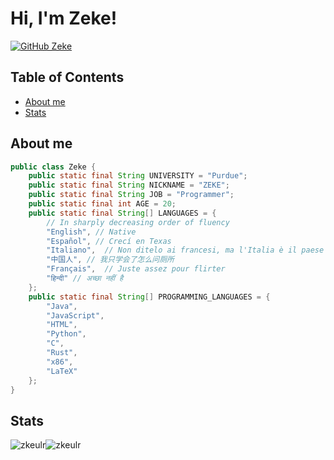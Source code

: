 # Hi, I'm Zeke!

[![GitHub Zeke](https://img.shields.io/github/followers/zkeulr?label=follow&style=social)](https://github.com/zkeulr)

## Table of Contents

- [About me](#about-me)
- [Stats](#stats)


## About me
```java
public class Zeke {
    public static final String UNIVERSITY = "Purdue";
    public static final String NICKNAME = "ZEKE";
    public static final String JOB = "Programmer";
    public static final int AGE = 20;
    public static final String[] LANGUAGES = {
        // In sharply decreasing order of fluency
        "English", // Native
        "Español", // Crecí en Texas
        "Italiano",  // Non ditelo ai francesi, ma l'Italia è il paese più bello d'Europa
        "中国人", // 我只学会了怎么问厕所
        "Français",  // Juste assez pour flirter
        "हिन्दी" // अच्छा नहीं है
    };
    public static final String[] PROGRAMMING_LANGUAGES = {
        "Java",
        "JavaScript",
        "HTML",
        "Python",
        "C",
        "Rust",
        "x86",
        "LaTeX"
    };
}
```

## Stats

<p><img src="https://github-readme-stats.vercel.app/api?username=zkeulr&theme=github_dark_dimmed&hide_border=true&include_all_commits=false&count_private=true" alt="zkeulr" /><img src="https://github-readme-stats.vercel.app/api/top-langs/?username=zkeulr&theme=github_dark_dimmed&hide_border=true&include_all_commits=true&count_private=true&layout=compact" alt="zkeulr" /></p>
